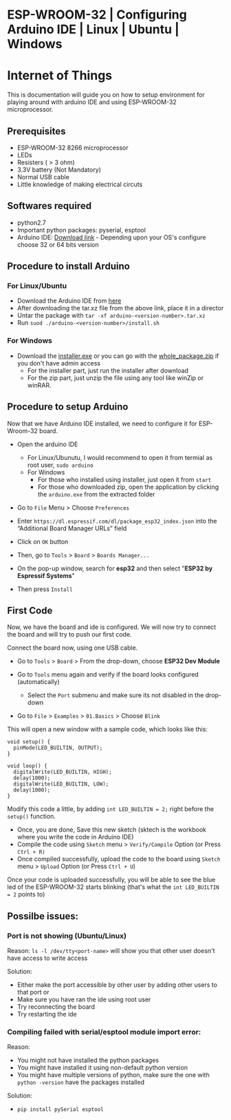 # ESP-WROOM-32 | Configuring Arduino IDE | Linux | Ubuntu | Windows

# Internet of Things

This is documentation will guide you on how to setup environment for playing around with arduino IDE and using ESP-WROOM-32 microprocessor.

## Prerequisites

- ESP-WROOM-32 8266 microprocessor
- LEDs
- Resisters ( > 3 ohm)
- 3.3V battery (Not Mandatory)
- Normal USB cable
- Little knowledge of making electrical circuts

## Softwares required

- python2.7
- Important python packages: pyserial, esptool
- Arduino IDE: [Download link](https://www.arduino.cc/en/Main/Software) - Depending upon your OS's configure choose 32 or 64 bits version

## Procedure to install Arduino

### For Linux/Ubuntu

- Download the Arduino IDE from [here](https://www.arduino.cc/en/Main/Software) 
- After downloading the tar.xz file from the above link, place it in a director
- Untar the package with `tar -xf arduino-<version-number>.tar.xz` 
- Run `suod ./arduino-<version-number>/install.sh`

### For Windows

- Download the [installer.exe](https://www.arduino.cc/download_handler.php?f=/arduino-1.8.10-windows.exe) or you can go with the [whole_package.zip](https://www.arduino.cc/download_handler.php?f=/arduino-1.8.10-windows.zip) if you don't have admin access
	- For the installer part, just run the installer after download
	- For the zip part, just unzip the file using any tool like winZip or winRAR.

## Procedure to setup Arduino

Now that we have Arduino IDE installed, we need to configure it for ESP-Wroom-32 board.

- Open the arduino IDE
	- For Linux/Ubunutu, I would recommend to open it from termial as root user, `sudo arduino`
	- For Windows
		- For those who installed using installer, just open it from `start`
		- For those who downloaded zip, open the application by clicking the `arduino.exe` from the extracted folder

- Go to `File` Menu > Choose `Preferences`
- Enter `https://dl.espressif.com/dl/package_esp32_index.json` into the “Additional Board Manager URLs” field
- Click on `OK` button
- Then, go to `Tools` > `Board` > `Boards Manager...`
- On the pop-up window, search for **esp32** and then select "**ESP32 by Espressif Systems**"
- Then press `Install`

## First Code 

Now, we have the board and ide is configured. We will now try to connect the board and will try to push our first code.

Connect the board now, using one USB cable.

- Go to `Tools` > `Board` > From the drop-down, choose **ESP32 Dev Module**

- Go to `Tools` menu again and verify if the board looks configured (automatically)
	- Select the `Port` submenu and make sure its not disabled in the drop-down

- Go to `File` > `Examples` > `01.Basics` > Choose `Blink`

This will open a new window with a sample code, which looks like this: 


```code
void setup() {
  pinMode(LED_BUILTIN, OUTPUT);
}

void loop() {
  digitalWrite(LED_BUILTIN, HIGH);
  delay(1000);
  digitalWrite(LED_BUILTIN, LOW); 
  delay(1000);
}
```

Modify this code a little, by adding `int LED_BUILTIN = 2;` right before the `setup()` function.

- Once, you are done, Save this new sketch (sktech is the workbook where you write the code in Arduino IDE)
- Compile the code using `Sketch` menu > `Verify/Compile` Option (or Press `Ctrl + R)`
- Once compiled successfully, upload the code to the board using `Sketch` menu > `Upload` Option (or Press `Ctrl + U`)

Once your code is uploaded successfully, you will be able to see the blue led of the ESP-WROOM-32 starts blinking (that's what the `int LED_BUILTIN = 2` points to)


## Possilbe issues:

### Port is not showing (Ubuntu/Linux)

Reason: `ls -l /dev/tty<port-name>` will show you that other user doesn't have access to write access

Solution:
- Either make the port accessible by other user by adding other users to that port
or 
- Make sure you have ran the ide using root user
- Try reconnecting the board
- Try restarting the ide

### Compiling failed with serial/esptool module import error:

Reason: 
- You might not have installed the python packages 
- You might have installed it using non-default python version
- You might have multiple versions of python, make sure the one with `python -version` have the packages installed

Solution:
- `pip install pySerial esptool`
